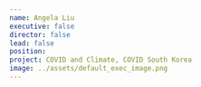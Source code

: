 ```yaml
---
name: Angela Liu
executive: false
director: false
lead: false
position:  
project: COVID and Climate, COVID South Korea
image: ../assets/default_exec_image.png
---
```

